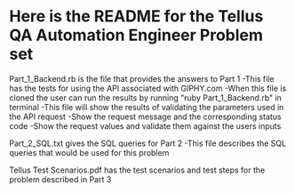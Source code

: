 Here is the README for the Tellus QA Automation Engineer Problem set
=====================================================================

Part_1_Backend.rb is the file that provides the answers to Part 1
-This file has the tests for using the API associated with GIPHY.com
-When this file is cloned the user can run the results by running "ruby Part_1_Backend.rb" in terminal
-This file will show the results of validating the parameters used in the API request
-Show the request message and the corresponding status code
-Show the request values and validate them against the users inputs

Part_2_SQL.txt gives the SQL queries for Part 2
-This file describes the SQL queries that would be used for this problem

Tellus Test Scenarios.pdf has the test scenarios and test steps for the problem described in Part 3
